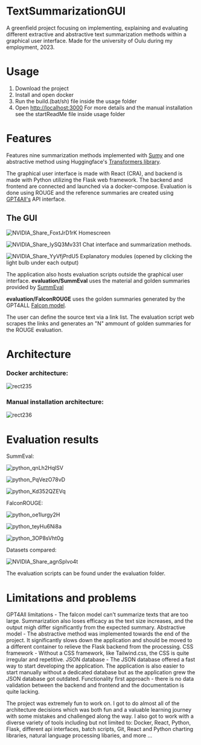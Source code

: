 # TextSummarizationGUI
 A greenfield project focusing on implementing, explaining and evaluating different extractive and abstractive text summarization methods within a graphical user interface. Made for the university of Oulu during my employment, 2023.

 # Usage
  1. Download the project
  2. Install and open docker
  3. Run the build.(bat/sh) file inside the usage folder
  4. Open [http://localhost:3000](http://localhost:3000)
 For more details and the manual installation see the startReadMe file inside usage folder

 # Features
   Features nine summarization methods implemented with [Sumy](https://github.com/miso-belica/sumy) and one abstractive method using Huggingface's [Transformers library](https://huggingface.co/docs/transformers/tasks/summarization).
   
   The graphical user interface is made with React (CRA), and backend is made with Python utilizing the Flask web framework. The backend and frontend are connected and launched via a docker-compose.
   Evaluation is done using ROUGE and the reference summaries are created using [GPT4All's](https://gpt4all.io/index.html) API interface.
   ## The GUI
   ![NVIDIA_Share_FoxtJrD1rK](https://github.com/V-vTK/TextSummarizationGUI/assets/97534406/f2f1716c-2173-4b90-88a1-ab6a5d1fc6ec)
   Homescreen
   
   ![NVIDIA_Share_lySQ3Mv331](https://github.com/V-vTK/TextSummarizationGUI/assets/97534406/66c77458-178f-4d45-bdba-d59342814361)
   Chat interface and summarization methods.
   
   ![NVIDIA_Share_YyVfjPrdU5](https://github.com/V-vTK/TextSummarizationGUI/assets/97534406/45470733-58bc-45a6-bb00-f126b4b977f7)
   Explanatory modules (opened by clicking the light bulb under each output)

   
   The application also hosts evaluation scripts outside the graphical user interface.
   **evaluation/SummEval** uses the material and golden summaries provided by [SummEval](https://github.com/Yale-LILY/SummEval)
   
   **evaluation/FalconROUGE** uses the golden summaries generated by the GPT4ALL [Falcon model](https://huggingface.co/nomic-ai/gpt4all-falcon).
   
   The user can define the source text via a link list. The evaluation script web scrapes the links and generates an "N" ammount of golden summaries for the ROUGE evaluation. 

 # Architecture
   ### Docker architecture:
   ![rect235](https://github.com/V-vTK/TextSummarizationGUI/assets/97534406/0af5913e-4866-4e08-9785-8b7d2efd1278)

   ### Manual installation architecture:
   ![rect236](https://github.com/V-vTK/TextSummarizationGUI/assets/97534406/53e2adce-bfa2-476d-9973-ce0aa038cf5e)

   
 # Evaluation results
   SummEval:
   
   ![python_qnLh2HqlSV](https://github.com/V-vTK/TextSummarizationGUI/assets/97534406/7be6a7b4-00c6-43ac-a6d6-b2b59b0ccbea)

   
   ![python_PqVezO78vD](https://github.com/V-vTK/TextSummarizationGUI/assets/97534406/62df54c2-47fa-42f3-af61-f245fd2569b7)

   
   ![python_Kd352QZEVq](https://github.com/V-vTK/TextSummarizationGUI/assets/97534406/0aebd362-59f2-4919-ae8f-439440af5e2a)
   
   FalconROUGE:
   
   ![python_oe1lurgy2H](https://github.com/V-vTK/TextSummarizationGUI/assets/97534406/0bbde0cf-f8b0-49b8-b0ce-4eb9efca4479)

   
   ![python_teyHu6Ni8a](https://github.com/V-vTK/TextSummarizationGUI/assets/97534406/22103de8-0103-4cfb-a95d-e174327aa669)

   
   ![python_3OP8sVht0g](https://github.com/V-vTK/TextSummarizationGUI/assets/97534406/892bd993-762d-4213-a150-9aca7909492a)

   Datasets compared:
   
   ![NVIDIA_Share_agnSplvo4t](https://github.com/V-vTK/TextSummarizationGUI/assets/97534406/ceb3af8c-b420-44bc-abe0-c6c02bebd409)


   The evaluation scripts can be found under the evaluation folder.
 
 # Limitations and problems
   GPT4All limitations - The falcon model can't summarize texts that are too large. Summarization also loses efficacy as the text size increases, and the output migh differ significantly from the expected summary.
   Abstractive model - The abstractive method was implemented towards the end of the project. It significantly slows down the application and should be moved to a different container to relieve the Flask backend from the processing.
   CSS framework - Without a CSS framework, like Tailwind.css, the CSS is quite irregular and repetitive.
   JSON database - The JSON database offered a fast way to start developing the application. The application is also easier to start manually without a dedicated database but as the application grew the JSON database got outdated.
   Functionality first approach - there is no data validation between the backend and frontend and the documentation is quite lacking.

The project was extremely fun to work on. I got to do almost all of the architecture decisions which was both fun and a valuable learning journey with some mistakes and challenged along the way. I also got to work with a diverse variety of tools including but not limited to: Docker, React, Python, Flask, different api interfaces, batch scripts, Git, React and Python charting libraries, natural language processing libaries, and more ...
